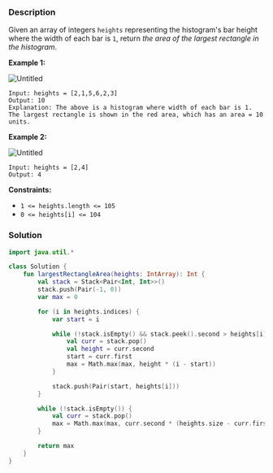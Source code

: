 ### Description

Given an array of integers `heights` representing the histogram's bar height where the width of each bar is `1`, return *the area of the largest rectangle in the histogram*.

**Example 1:**

![Untitled](https://assets.leetcode.com/uploads/2021/01/04/histogram.jpg)

```
Input: heights = [2,1,5,6,2,3]
Output: 10
Explanation: The above is a histogram where width of each bar is 1.
The largest rectangle is shown in the red area, which has an area = 10 units.

```

**Example 2:**

![Untitled](https://assets.leetcode.com/uploads/2021/01/04/histogram-1.jpg)

```
Input: heights = [2,4]
Output: 4

```

**Constraints:**

- `1 <= heights.length <= 105`
- `0 <= heights[i] <= 104`

### Solution

```kotlin
import java.util.*

class Solution {
    fun largestRectangleArea(heights: IntArray): Int {
        val stack = Stack<Pair<Int, Int>>()
        stack.push(Pair(-1, 0))
        var max = 0

        for (i in heights.indices) {
            var start = i

            while (!stack.isEmpty() && stack.peek().second > heights[i]) {
                val curr = stack.pop()
                val height = curr.second
                start = curr.first
                max = Math.max(max, height * (i - start))
            }

            stack.push(Pair(start, heights[i]))
        }

        while (!stack.isEmpty()) {
            val curr = stack.pop()
            max = Math.max(max, curr.second * (heights.size - curr.first))
        }

        return max
    }
}
```
